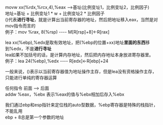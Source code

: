 movw xx(%rdx,%rcx,4),%eax -->基址(比例变址1，比例变址2，比例因子)  
地址=基址 + 比例变址1 * w + 比例变址2 * 比例因子  
()代表**进行寻址**，就是计算出当前寄存器的地址，然后把地址移入eax，当然是对mov指令而言的  
例子：mov %rax, 8(%rsp) ---- M[R[rsp]+8]<-R[rax]

lea xx(%ebp),%edx是取有效地址，把(%ebp的位置+xx)地址**里面的东西**移到%edx，不是**进行寻址**  
lea如果不加括号的话，是计算内存地址，然后把内存地址本身放进寄存器里。  
例子：lea 24(%ebp),%edx ---- R[edx]<-R[ebp]+24  

一般来说，()表示以当前寄存器值为地址操作主存，但是lea没有资格操作主存，只能进行单纯的寄存器运算  

任何指令 前面 --> 后面  
addw %eax，%ebx  表示%eax的值与%ebx相加后存入%ebx
  
我们通过ebp和esp指针来定位栈的auto型数据，%ebp寄存器是特殊的栈指针，不能乱用  
ebp + 8总是第一个参数的地址